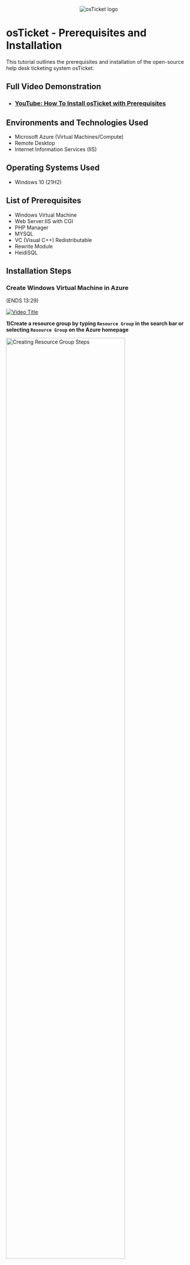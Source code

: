 <p align="center">
<img src="https://i.imgur.com/Clzj7Xs.png" alt="osTicket logo"/>
</p>

<h1>osTicket - Prerequisites and Installation</h1>
This tutorial outlines the prerequisites and installation of the open-source help desk ticketing system osTicket.<br />


<h2>Full Video Demonstration</h2>

- ### [YouTube: How To Install osTicket with Prerequisites](https://youtu.be/OSTgG3tRP6Q?si=JL2NbKHvSpbVbYmF)

<h2>Environments and Technologies Used</h2>

- Microsoft Azure (Virtual Machines/Compute)
- Remote Desktop
- Internet Information Services (IIS)

<h2>Operating Systems Used </h2>

- Windows 10</b> (21H2)

<h2>List of Prerequisites</h2>

- Windows Virtual Machine
- Web Server:IIS with CGI
- PHP Manager
- MYSQL
- VC (Visual C++) Redistributable
- Rewrite Module
- HeidiSQL

<h2>Installation Steps</h2>

<h3>Create Windows Virtual Machine in Azure</h3> (ENDS 13:29)

[![Video Title](https://img.youtube.com/vi/OSTgG3tRP6Q/0.jpg)](https://youtu.be/OSTgG3tRP6Q?start=000&amp;end=525;si=4RNq_shzXTkBosSz)

<b>1)Create a resource group by typing `Resource Group` in the search bar or selecting `Resource Group` on the Azure homepage</b>
<p>
<img src="https://github.com/user-attachments/assets/f73e5b27-d09e-4a42-8cf5-cd54d38083be" height="80%" width="80%" alt="Creating Resource Group Steps"/>
</p>

Fill in the following fields under the `Basics` tab:

   - `Subscription`
   - `Resource Group`
   - `Region`

Once everything is filled out select `Create` on the bottom left of your page to create the `Resource Group` aka 'folder' in which the virtual machine will be created in.

<p>
  <img src="https://github.com/user-attachments/assets/5c4ac609-bc87-499d-b9a7-1455f17907f6" height="80%" width="40%" alt="Creating Resource Group Steps"/> &emsp; &emsp;
  <img src="https://github.com/user-attachments/assets/9090386b-9bf5-4414-9ece-2e44888d81d3" height="80%" width="40%" alt="Creating Resource Group Steps"/>
</p>


<p>
<b>2)Create a Windows 10 virtual machine(Version 22H2) within the newly created 'Resource Group' by selecting `Virtual Machine` on the homepage or typing `VM` in the search bar.</b>
</p>
<p>
 <img src="https://github.com/user-attachments/assets/edc91528-9a80-4e58-8658-8767206bfaef" height="80%" width="80%" alt="Creating Resource Group Steps"/>
</p>

Fill in the following fields under the 'Basics' Tab: 

   - `Subscription`
   - `Resource Group`
   - `Region`
   - `Availability Zone`
   - `Image`
   - `Size`: Select `2vcpus` for the best balance between VM performance and stability
   - `All Administrative account fields`

<p>
  <img src="https://github.com/user-attachments/assets/757eb74b-8b2f-478d-a088-235367b060f0" height="80%" width="35%" alt="Creating a Virtual Machine"/>
  <img src="https://github.com/user-attachments/assets/36045603-f793-4891-9af8-cb5bb7eec961" height="80%" width="35%" alt="Creating a Virtual Machine"/>
  <img src="https://github.com/user-attachments/assets/948858b3-6a68-486e-922f-b7921c0acc2b" height="80%" width="35%" alt="Creating a Virtual Machine"/>
  
</p>

Skip over the `Disk` tab and navigate to the `Networking` tab where you can rename the virtual network or leave as is. <strong>`Note`:</strong> Everytime a virtual machine is created in Azure, a virtual network is configured. Continue to select `Review & Create` until you see `Create` on the bottom right corner. Wait for the virtual machine to deploy.

<img src="https://github.com/user-attachments/assets/c13df216-e678-4eea-afe3-a644f1e09a95" height="80%" width="80%" alt="Creating a Virtual Machine"/>


<h3>Assess the Virtual Machine</h3> (Starts 13:24 / Ends: 15:44)

[![Video Title](https://img.youtube.com/vi/OSTgG3tRP6Q/0.jpg)](https://youtu.be/OSTgG3tRP6Q?si=H5XNvBKvTDNT6KHt&t=805)

<br>1) Open up Remote Desktop Connection</br>

For Mac Users: Download and install the <a href="https://apps.apple.com/us/app/windows-app/id1295203466?mt=12">`Windows App`</a>

Copy the public IP address from the Overview tab of the virual machine dashboard and paste in the `Computer` field of the `Remote Desktop Connection`


![image](https://github.com/user-attachments/assets/efe6d927-2af9-4343-9a29-9be526e674af)

![image](https://github.com/user-attachments/assets/f3120a6c-5306-4801-8594-e9352fb876b0)


Enter the administrative account credentials created earlier in Azure when setting up the virtual machine and select okay. You're now logged into your remote session🙌🏾

![image](https://github.com/user-attachments/assets/1136f7c4-cd82-44d5-9dd9-38474c994391)


<h3>Download and Prepare OS-Ticket Installation Files</h3> (Starts:17:43 / End:19:16)

[![Video Title](https://img.youtube.com/vi/OSTgG3tRP6Q/0.jpg)](https://youtu.be/OSTgG3tRP6Q?si=ASNgp2CMuQ2tm0p6&t=1063)

<b>1) Within the virtual machine, download the `osTicket-Installation-Files.zip` and unzip it to your desktop </b>

![image](https://github.com/user-attachments/assets/f462fd3c-dfd5-44c2-a11c-ebfe3ee961a2)

<strong> Note:</strong> Notice the distinction between the unzipped and zipped folder:

![image](https://github.com/user-attachments/assets/9003a851-4e50-41ed-a428-e0205cd8523f)

<h3>Install/Enable IIS: Internet Information Services with CGI: Common Gateway Interface </h3>(Starts: 20:30 / Ends: 22:40)

[![Video Title](https://img.youtube.com/vi/OSTgG3tRP6Q/0.jpg)](https://youtu.be/OSTgG3tRP6Q?si=DepU3uh_c-5gtg78&t=1230)

<b>1) Install IIS and Enable Required Features</b>

Within the `VM`, select the `Start` menu: <img src="https://github.com/user-attachments/assets/2cefedd8-2966-4817-ae8d-3ae3eee68ba5" height="3%" width="3%" alt="Windows Start Menu"/> and navigate to the following:

> Control Panel > Programs > <u>Programs & Features</u>: `Turn Windows features on and off`

Install IIS with CGI with the following features:
`Internet Information Services` > World Wide Web Services > Application Development Features > `CGI`

![image](https://github.com/user-attachments/assets/ab6e5d7d-0b59-4060-aa59-725e5db96df9)

<h3>Install PHP Manager and Rewrite Module</h3> (Starts: 23:02 / Ends: 24:33)

[![Video Title](https://img.youtube.com/vi/OSTgG3tRP6Q/0.jpg)](https://youtu.be/OSTgG3tRP6Q?si=rNhBY1RWhI0cvSh3&t=1382)


<b>1)Install Required osTicket Components</b>

Navigate to the `osTicket-Installation-Files` folder on your desktop and select `PHPManagerForIIS_V1.5.0.msi` and then later `rewrite_amd64_en-US.msi`for installation.

![image](https://github.com/user-attachments/assets/34ca727f-cac8-4c92-a060-abcfdbd46172)

<h3>Setup PHP</h3> (Starts: 24:39 / Ends: 28:14)

[![Video Title](https://img.youtube.com/vi/OSTgG3tRP6Q/0.jpg)](https://youtu.be/OSTgG3tRP6Q?si=D2oG1STS6cBcHuIl&t=1479)

<b>1) Create a C:\PHP directory</b>

Navigate to the VM's `C:/` folder and create a new sub-folder named `PHP`. From the `osTicket-Installation-Files` folder, right-click on `PHP 7.3.8: php-7.3.8-nts-Win32-VC15-x86.zip` to extract all files into `C:/PHP`.

![image](https://github.com/user-attachments/assets/d4a787df-c90a-4661-b30a-2f02cdf2f156)

![image](https://github.com/user-attachments/assets/f7520fbd-ae60-4789-ad18-651daa13ba4e)

<b>1)Install Visual C++ Redistributable </b>

Install `VC_redist.x86.exe` from the `osTicket-Installation-Files` folder

![image](https://github.com/user-attachments/assets/da4cdede-9bae-4c7c-b2ef-10ba7e03bd08)

<h3>Install mySQL</h3> (Starts: 28:34 / Ends: 31:28 )

[![Video Title](https://img.youtube.com/vi/OSTgG3tRP6Q/0.jpg)](https://youtu.be/OSTgG3tRP6Q?si=WXHTYIJ5K79RP_Os&t=1714)

<b>1)Install mySQL Typical Setup</b>

Navigate to `osTicket-Installation-Files` folder and install MySQL 5.5.62: `mysql-5.5.62-win32.msi` > Choose Setup Type: choose <b>Typical Setup</b>.

Once the installation is complete, the Configuration Wizard should automatically launch
 >Select 'Standard Configuration' and input a username and password that will be used to access the database later on.


![image](https://github.com/user-attachments/assets/fd96cebf-c8b8-4e1d-b2c3-baa877f43650)


<h3>Configure IIS</h3> (Starts: 32:05  / Ends: 35:14 )

[![Video Title](https://img.youtube.com/vi/OSTgG3tRP6Q/0.jpg)](https://youtu.be/OSTgG3tRP6Q?si=UwKe-Lt8VPzwr6EO&t=1925)

<b>1)Open `IIS` as an Admin</b>

Within the `VM` select the `Start` menu: <img src="https://github.com/user-attachments/assets/2cefedd8-2966-4817-ae8d-3ae3eee68ba5" height="3%" width="3%" alt="Windows Start Menu"/> and type `Internet Information Services`

![image](https://github.com/user-attachments/assets/20ba1633-4529-4911-b8e5-27e71f03f519)

<b>2)Register PHP</b>
 
Select `PHP Manager` on the home menu > Register New PHP Version > Select path: `C:\PHP\php-cgi.exe`

![image](https://github.com/user-attachments/assets/5a364f0f-e865-4b20-9ac0-146a3b6d5ed4)

<b>3)Reload IIS</b>

`Stop` and `Start` the server

![image](https://github.com/user-attachments/assets/b1f06493-2769-4774-8b7a-b8abf905077d)

<h3>Install osTicket</h3> (Starts: 35:15  / Ends: 39:12 )

[![Video Title](https://img.youtube.com/vi/OSTgG3tRP6Q/0.jpg)](https://youtu.be/OSTgG3tRP6Q?si=0lnTDM1AlVwn-Eci&t=2115)

<b>1)Install `osTicket v1.15.8`</b>

From the `osTicket-Installation-Files` folder unzip `osTicket-v1.15.8.zip` and copy the `upload` folder into `C:\inetpub\wwwroot`. Now rename the `upload` folder `osTicket`

![image](https://github.com/user-attachments/assets/7a4194b9-076a-4463-beda-74e9ed5b5dc7)

<b>2)Reload IIS</b>

`Stop` and `Start` the server

![image](https://github.com/user-attachments/assets/bf3bdbfe-fb60-4316-9f6d-0ce5667cc920)

<h3>Configure osTicket</h3> (Starts: 45:01  / Ends: 49:18 )

[![Video Title](https://img.youtube.com/vi/OSTgG3tRP6Q/0.jpg)](https://youtu.be/OSTgG3tRP6Q?si=eiBOqEK14c_zxCmm&t=2701)

<b>1)Enable Required PHP Extenstions </b>

Within the Internet Information Services Manager, navigate to `Sites` > `Default`> `PHP Manager` > `Enable or Disable an Extension`

Enable the following extensions:

<ul>
   <b><li>php_imap.dll </li>
   <li>php_intl.dll</li>
   <li>php_opcache.dll</li></b>
</ul>

![image](https://github.com/user-attachments/assets/98c0fde1-c1d7-45ec-a745-be289fcd33c6)


<b>2)Restart IIS</b>

Restart IIS and navigate to `Sites` > `Default`> `osTicket`, then on the far right click `Browse *:80(http)`under <b>Browser Folder</b>

![image](https://github.com/user-attachments/assets/6e50e06f-78f7-4c55-bcb5-881b543b0e9c)

The osTicket installer page will populate as shown below:

![image](https://github.com/user-attachments/assets/fc5c011a-2e67-49f2-b2e9-54d20552c406)


<h3>Update osTicket Configuration Files</h3> (Starts: 49:20  / Ends: 55:33 )

[![Video Title](https://img.youtube.com/vi/OSTgG3tRP6Q/0.jpg)](https://youtu.be/OSTgG3tRP6Q?si=VgycWsNZQVKw5_c4&t=2960)

<b>1)Rename `ost-config.php`</b>

Navigate to C:\ directory > inetpub > wwwwroot > osTicket > include > ost-sampleconfig.php

Rename `ost-sampleconfig.php > `ost-config.php`

![image](https://github.com/user-attachments/assets/3884b98c-a10e-46fb-8ee7-6a7cc0e11745)

<b>2)Assign Permissions</b>

Right-click on file: `ost-config.php`and select `Properties`

![image](https://github.com/user-attachments/assets/aa79f2a6-a272-470e-a6b4-aca9dbb028d3)

Select the `Security` tab and then `Advanced` on the bottom right. The Advanced Security Settings window will populate and then select `Disable Inheritance`

![image](https://github.com/user-attachments/assets/c6cde89a-06cf-4433-b23e-0b15d223b6ff)

Select `Remove all inherited permissions from this object` when the <b>Block Inheritance</b> window pops up

![image](https://github.com/user-attachments/assets/e1a4a170-8a6c-4bce-856e-a502dd73f9d7)

Select `Add` > `Select Principal` > Type `EVERYONE` underneath the <b>Enter the object name to select</b> box > `Check Names` > `OK`

![image](https://github.com/user-attachments/assets/6a8fda0b-e0d8-4ac5-8128-8e4e710100ee)

Once the object name is defined, select `Full Control` under <b>Basic Permissions</b> > OK > Apply

![image](https://github.com/user-attachments/assets/aebac3c2-6af3-458c-be1d-bc9f7a0c4fb5)


<h3>Complete osTicket Setup</h3> (Starts:   / Ends: )

<b>1)Continue osTicket Setup</b>

In the browser, select `Continue`























<p>
<img src="blank.jpg" height="250" width="500" alt="Disk Sanitization Steps"/>
</p>
<p>
Lorem ipsum dolor sit amet, consectetur adipiscing elit, sed do eiusmod tempor incididunt ut labore et dolore magna aliqua. Ut enim ad minim veniam, quis nostrud exercitation ullamco laboris nisi ut aliquip ex ea commodo consequat. Duis aute irure dolor in reprehenderit in voluptate velit esse cillum dolore eu fugiat nulla pariatur.
</p>
<br />

<p>
<img src="https://i.imgur.com/DJmEXEB.png" height="80%" width="40%" alt="Virtual Machine"/>
</p>
<p>
Lorem ipsum dolor sit amet, consectetur adipiscing elit, sed do eiusmod tempor incididunt ut labore et dolore magna aliqua. Ut enim ad minim veniam, quis nostrud exercitation ullamco laboris nisi ut aliquip ex ea commodo consequat. Duis aute irure dolor in reprehenderit in voluptate velit esse cillum dolore eu fugiat nulla pariatur.
</p>
<br />

<p>
<img src="https://i.imgur.com/DJmEXEB.png" height="80%" width="80%" alt="Disk Sanitization Steps"/>
</p>
<p>
Lorem ipsum dolor sit amet, consectetur adipiscing elit, sed do eiusmod tempor incididunt ut labore et dolore magna aliqua. Ut enim ad minim veniam, quis nostrud exercitation ullamco laboris nisi ut aliquip ex ea commodo consequat. Duis aute irure dolor in reprehenderit in voluptate velit esse cillum dolore eu fugiat nulla pariatur.
</p>
<br />
